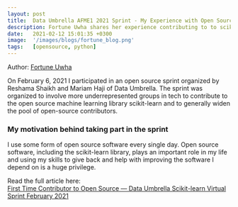 ```yaml
---
layout: post
title:  Data Umbrella AFME1 2021 Sprint - My Experience with Open Source
description: Fortune Uwha shares her experience contributing to to scikit-learn for the first time. 
date:   2021-02-12 15:01:35 +0300
image:  '/images/blogs/fortune_blog.png'
tags:   [opensource, python]
---
```


Author:  [Fortune Uwha](https://fortune-uwha.medium.com)

On February 6, 2021 I participated in an open source sprint organized by Reshama Shaikh and Mariam Haji of Data Umbrella. The sprint was organized to involve more underrepresented groups in tech to contribute to the open source machine learning library scikit-learn and to generally widen the pool of open-source contributors.

### My motivation behind taking part in the sprint
I use some form of open source software every single day. Open source software, including the scikit-learn library, plays an important role in my life and using my skills to give back and help with improving the software I depend on is a huge privilege.

Read the  full article here:  
[First Time Contributor to Open Source — Data Umbrella Scikit-learn Virtual Sprint February 2021](https://fortune-uwha.medium.com/first-time-contributor-to-open-source-data-umbrella-scikit-learn-virtual-sprint-february-2021-362208ba0710)


